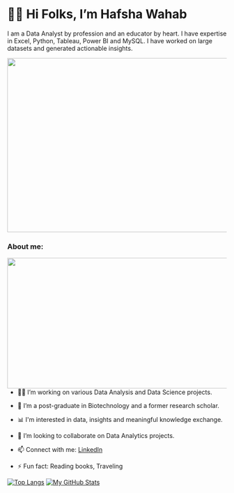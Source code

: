 # 🙋‍♀️ Hi Folks, I’m Hafsha Wahab
I am a Data Analyst by profession and an educator by heart. I have expertise in  Excel, Python, Tableau, Power BI and MySQL. I have worked on large datasets and generated actionable insights.

<img src="https://github.com/HafshaWahab/HafshaWahab/assets/152807534/3ce3e168-3cb6-40f7-839b-39ad16222068" width="1460" height="400">

### About me:
<img src="https://github.com/HafshaWahab/HafshaWahab/assets/152807534/59a6d357-cffd-42b0-8e4a-6403c6be924a" align="right" width="600" height="300" >    

- 👩‍💻 I’m working on various Data Analysis and Data Science projects.

- 🧬 I’m a post-graduate in Biotechnology and a former research scholar.

- 📊 I'm interested in data, insights and meaningful knowledge exchange.

- 🤝 I’m looking to collaborate on Data Analytics projects.

- 📫 Connect with me: [LinkedIn](https://www.linkedin.com/in/hafsha-wahab-767032159/)

- ⚡ Fun fact: Reading books, Traveling

[![Top Langs](https://github-readme-stats-git-masterrstaa-rickstaa.vercel.app/api/top-langs/?username=HafshaWahab)](https://github.com/HafshaWahab/github-readme-stats)     [![My GitHub Stats](https://github-readme-stats.vercel.app/api?username=HafshaWahab)](https://github.com/HafshaWahab/github-readme-stats)





